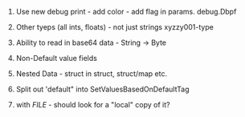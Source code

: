 1. Use new debug print - add color - add flag in params. debug.Dbpf

1. Other tyeps (all ints, floats) - not just strings		xyzzy001-type
2. Ability to read in base64 data - String -> Byte
3. Non-Default value fields
4. Nested Data - struct in struct, struct/map etc.
5. Split out 'default" into SetValuesBasedOnDefaultTag

1. with $FILE$ - should look for a "local" copy of it?

